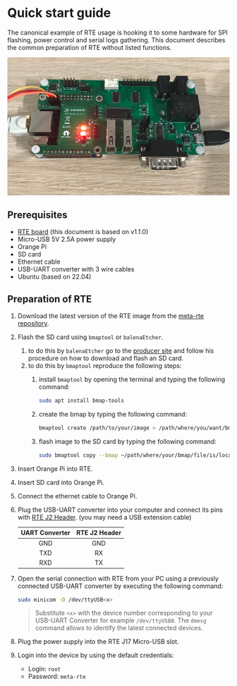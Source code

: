 # Quick start guide

The canonical example of RTE usage is hooking it to some hardware for SPI
flashing, power control and serial logs gathering. This document describes the
common preparation of RTE without listed functions.

![](../../../images/rte-v1.1.0-basic-rte.png)

## Prerequisites

* [RTE board](https://3mdeb.com/shop/open-source-hardware/open-source-hardware-3mdeb/rte/)
    (this document is based on v1.1.0)
* Micro-USB 5V 2.5A power supply
* Orange Pi
* SD card
* Ethernet cable
* USB-UART converter with 3 wire cables
* Ubuntu (based on 22.04)

## Preparation of RTE

1. Download the latest version of the RTE image from the
    [meta-rte repository](https://github.com/3mdeb/meta-rte/releases/latest).
1. Flash the SD card using `bmaptool` or `balenaEtcher`.
    1. to do this by `balenaEtcher` go to the [producer site](https://www.balena.io/etcher/)
        and follow his procedure on how to download and flash an SD card.
    1. to do this by `bmaptool` reproduce the following steps:
        1. install `bmaptool` by opening the terminal and typing the following
            command:

            ```bash
            sudo apt install bmap-tools
            ```

        1. create the bmap by typing the following command:

            ```bash
            bmaptool create /path/to/your/image > /path/where/you/want/bmap/file/saved/bmapfilename.bmap
            ```

        1. flash image to the SD card by typing the following command:

            ```bash
            sudo bmaptool copy --bmap ~/path/where/your/bmap/file/is/located /path/where/your/image/is/located /path/to/memory/device
            ```

1. Insert Orange Pi into RTE.
1. Insert SD card into Orange Pi.
1. Connect the ethernet cable to Orange Pi.
1. Plug the USB-UART converter into your computer and connect its pins with
    [RTE J2 Header](../specification/#uart0-header). (you may need a
    USB extension cable)

    |UART Converter | RTE J2 Header|
    |:-------------:|:------------:|
    | GND           | GND          |
    | TXD           | RX           |
    | RXD           | TX           |

1. Open the serial connection with RTE from your PC using a previously connected
    USB-UART converter by executing the following command:

    ```bash
    sudo minicom -D /dev/ttyUSB<x>
    ```

    > Substitute `<x>` with the device number corresponding to your USB-UART
    > Converter for example `/dev/ttyUSB0`. The `dmesg` command allows to
    > identify the latest connected devices.

1. Plug the power supply into the RTE J17 Micro-USB slot.
1. Login into the device by using the default credentials:
    - Login: `root`
    - Password: `meta-rte`
